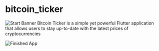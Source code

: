 # bitcoin_ticker
![Start Banner](https://github.com/londonappbrewery/Images/blob/master/readme-end-banner.png)
Bitcoin Ticker is a simple yet powerful Flutter application that allows users to stay up-to-date with the latest prices of cryptocurrencies

![Finished App](https://github.com/londonappbrewery/Images/blob/master/bitcoin-flutter-demo.gif)
